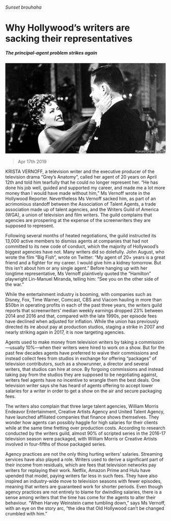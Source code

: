 ###### Sunset brouhaha

# Why Hollywood’s writers are sacking their representatives 

##### The principal-agent problem strikes again 

![image](images/20190420_USP002_1.jpg) 

> Apr 17th 2019 

KRISTA VERNOFF, a television writer and the executive producer of the television drama “Grey’s Anatomy”, called her agent of 20 years on April 12th and told him tearfully that he could no longer represent her. “He has done his job well, guided and supported my career, and made me a lot more money than I would have made without him,” Ms Vernoff wrote in the Hollywood Reporter. Nevertheless Ms Vernoff sacked him, as part of an acrimonious standoff between the Association of Talent Agents, a trade association made up of talent agencies, and the Writers Guild of America (WGA), a union of television and film writers. The guild complains that agencies are prospering at the expense of the screenwriters they are supposed to represent. 

Following several months of heated negotiations, the guild instructed its 13,000 active members to dismiss agents at companies that had not committed to its new code of conduct, which the majority of Hollywood’s biggest agencies have not. Many writers did so dolefully. John August, who wrote the film “Big Fish”, wrote on Twitter: “My agent of 20+ years is a great friend and a fighter for my career. I would give him a kidney tomorrow. But this isn’t about him or any single agent.” Before hanging up with her longtime representative, Ms Vernoff plaintively quoted the “Hamilton” playwright Lin-Manuel Miranda, telling him: “See you on the other side of the war.” 

While the entertainment industry is booming, with companies such as Disney, Fox, Time Warner, Comcast, CBS and Viacom hauling in more than $50bn in operating profits in each of the past three years, the writers guild reports that screenwriters’ median weekly earnings dropped 23% between 2014 and 2016 and that, compared with the late 1990s, per episode fees have declined when adjusted for inflation. While the union has previously directed its ire about pay at production studios, staging a strike in 2007 and nearly striking again in 2017, it is now targeting agencies. 

Agents used to make money from television writers by taking a commission—usually 10%—when their writers were hired to work on a show. But for the past few decades agents have preferred to waive their commissions and instead collect fees from studios in exchange for offering “packages” of television contributors, such as a showrunner, a director and several writers, that studios can hire at once. By forgoing commissions and instead taking pay from the studios they are supposed to be negotiating against, writers feel agents have no incentive to wrangle them the best deals. One television writer says she has heard of agents offering to accept lower salaries for a writer in order to get a show on the air and secure packaging fees. 

The writers also complain that three large talent agencies, William Morris Endeavor Entertainment, Creative Artists Agency and United Talent Agency, have launched affiliated companies that finance shows themselves. They wonder how agents can possibly haggle for high salaries for their clients while at the same time fretting over production costs. According to research conducted by the writers guild, almost 90% of scripted series in the 2016-17 television season were packaged, with William Morris or Creative Artists involved in four-fifths of those packaged series. 

Agency practices are not the only thing hurting writers’ salaries. Streaming services have also played a role. Writers used to derive a significant part of their income from residuals, which are fees that television networks pay writers for replaying their work. Netflix, Amazon Prime and Hulu have upended that model, paying writers far less in such fees. They have also inspired an industry-wide move to television seasons with fewer episodes, meaning that writers are guaranteed work for shorter periods. Even though agency practices are not entirely to blame for dwindling salaries, there is a sense among writers that the time has come for the agents to alter their behaviour. “When Harvey Weinstein came tumbling down,” says Ms Vernoff, with an eye on the story arc, “the idea that Old Hollywood can’t be changed crumbled with him.” 

